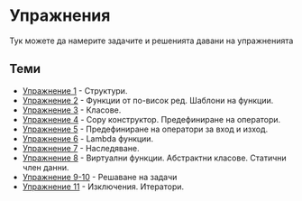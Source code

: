 # Упражнения

Тук можете да намерите задачите и решенията давани на упражненията

## Теми

- [Упражнение 1](./lab01) - Структури.
- [Упражнение 2](./lab02) - Функции от по-висок ред. Шаблони на функции.
- [Упражнение 3](./lab03) - Класове.
- [Упражнение 4](./lab04) - Copy конструктор. Предефиниране на оператори.
- [Упражнение 5](./lab05) - Предефиниране на оператори за вход и изход.
- [Упражнение 6](./lab06) - Lambda функции.
- [Упражнение 7](./lab07) - Наследяване.
- [Упражнение 8](./lab08) - Виртуални функции. Абстрактни класове. Статични член данни.
- [Упражнение 9-10](./lab09-10) - Решаване на задачи
- [Упражнение 11](./lab11) - Изключения. Итератори.

